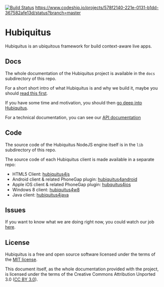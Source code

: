 [![Build Status](https://travis-ci.org/hubiquitus/hubiquitus.png?branch=master)](https://travis-ci.org/hubiquitus/hubiquitus)
https://www.codeship.io/projects/578f2140-221e-0131-b1dd-367582afe13d/status?branch=master

# Hubiquitus 

Hubiquitus is an ubiquitous framework for build context-aware live apps.

## Docs

The whole documentation of the Hubiquitus project is available in the `docs` subdirectory of this repo.

For a short short intro of what Hubiquitus is and why we build it, maybe you should [read this first](https://github.com/hubiquitus/hubiquitus/blob/master/docs/Introduction.md).

If you have some time and motivation, you should then [go deep into Hubiquitus](https://github.com/hubiquitus/hubiquitus/blob/master/docs/Reference.md).

For a technical documentation, you can see our [API documentation](http://coffeedoc.info/github/hubiquitus/hubiquitus/master/)

## Code

The source code of the Hubiquitus NodeJS engine itself is in the `lib` subdirectory of this repo.

The source code of each Hubiquitus client is made available in a separate repo: 

* HTML5 Client: [hubiquitus4js](https://github.com/hubiquitus/hubiquitus4js)
* Android client & related PhoneGap plugin: [hubiquitus4android](https://github.com/hubiquitus/hubiquitus4android)
* Apple iOS client & related PhoneGap plugin: [hubquitus4ios](https://github.com/hubiquitus/hubiquitus4ios)
* Windows 8 client: [hubiquitus4w8](https://github.com/hubiquitus/hubiquitus4w8) 
* Java client: [hubiquitus4java](https://github.com/hubiquitus/hubiquitus4java) 

## Issues

If you want to know what we are doing right now, you could watch our job [here](http://hubiquitus.atlassian.net/).

## License

Hubiquitus is a free and open source software licensed under the terms of the [MIT license](http://opensource.org/licenses/MIT). 

This document itself, as the whole documentation provided with the project, is licensed under the terms of the Creative Commons Attribution Unported 3.0 ([CC BY 3.0](http://creativecommons.org/licenses/by/3.0/)).
